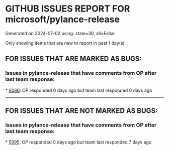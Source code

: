 
# GITHUB ISSUES REPORT FOR microsoft/pylance-release


Generated on 2024-07-02 using: stale=30, all=False


Only showing items that are new to report in past 1 day(s)


## FOR ISSUES THAT ARE MARKED AS BUGS:


### Issues in pylance-release that have comments from OP after last team response:


\* [6086](https://github.com/microsoft/pylance-release/issues/6086 "Go to def doesnt go to user-defined class"): OP responded 0 days ago but team last responded 0 days ago

---

## FOR ISSUES THAT ARE NOT MARKED AS BUGS:


### Issues in pylance-release that have comments from OP after last team response:


\* [5995](https://github.com/microsoft/pylance-release/issues/5995 "Highlighting fails after switching between monorepo projects (when switching python interpreters)"): OP responded 0 days ago but team last responded 7 days ago
